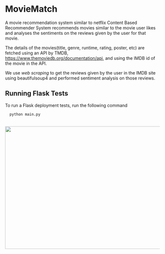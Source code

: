 # MovieMatch
A movie recommendation system similar to netflix
Content Based Recommender System recommends movies similar to the movie user likes and analyses the sentiments on the reviews given by the user for that movie.

The details of the movies(title, genre, runtime, rating, poster, etc) are fetched using an API by TMDB, https://www.themoviedb.org/documentation/api, and using the IMDB id of the movie in the API. 

We use *web scraping* to get the reviews given by the user in the IMDB site using beautifulsoup4 and performed sentiment analysis on those reviews.
## Running Flask Tests


To run a Flask deployment tests, run the following command

```bash
  python main.py
```
<br>
<img src="https://github.com/Lahari25/MovieMatch/blob/main/MovieMatch/in.jpg" width="950" height="400">
